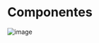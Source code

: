 # Componentes

![image](https://drive.google.com/uc?export=view&id=1E605uRN5V1WVVzJIAkc26SWEMDIXenNV)
